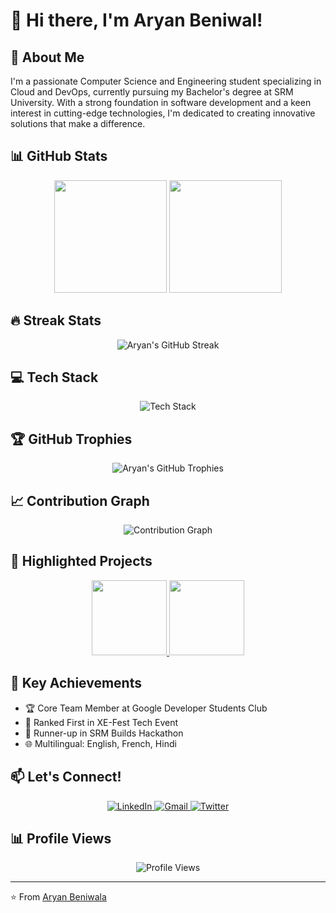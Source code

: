 # 👋 Hi there, I'm Aryan Beniwal!

## 🚀 About Me

I'm a passionate Computer Science and Engineering student specializing in Cloud and DevOps, currently pursuing my Bachelor's degree at SRM University. With a strong foundation in software development and a keen interest in cutting-edge technologies, I'm dedicated to creating innovative solutions that make a difference.

## 📊 GitHub Stats

<div align="center">
  <img height="180em" src="https://github-readme-stats.vercel.app/api?username=yourusername&show_icons=true&theme=radical&include_all_commits=true&count_private=true"/>
  <img height="180em" src="https://github-readme-stats.vercel.app/api/top-langs/?username=yourusername&layout=compact&langs_count=7&theme=radical"/>
</div>

## 🔥 Streak Stats

<div align="center">
  <img src="https://github-readme-streak-stats.herokuapp.com/?user=yourusername&theme=radical" alt="Aryan's GitHub Streak"/>
</div>

## 💻 Tech Stack

<div align="center">
  <img src="https://skillicons.dev/icons?i=python,flutter,java,javascript,aws,docker,kubernetes,git,linux,jenkins" alt="Tech Stack"/>
</div>

## 🏆 GitHub Trophies

<div align="center">
  <img src="https://github-profile-trophy.vercel.app/?username=yourusername&theme=radical&column=7&margin-w=15&margin-h=15" alt="Aryan's GitHub Trophies"/>
</div>

## 📈 Contribution Graph

<div align="center">
  <img src="https://github-readme-activity-graph.vercel.app/graph?username=yourusername&theme=react-dark" alt="Contribution Graph"/>
</div>

## 🚀 Highlighted Projects

<div align="center">
  <a href="https://github.com/yourusername/virtual-assistant">
    <img height="120em" src="https://github-readme-stats.vercel.app/api/pin/?username=yourusername&repo=virtual-assistant&theme=radical" />
  </a>
  <a href="https://github.com/yourusername/movie-recommendation-platform">
    <img height="120em" src="https://github-readme-stats.vercel.app/api/pin/?username=yourusername&repo=movie-recommendation-platform&theme=radical" />
  </a>
</div>

## 🌟 Key Achievements

- 🏆 Core Team Member at Google Developer Students Club
- 🥇 Ranked First in XE-Fest Tech Event
- 🥈 Runner-up in SRM Builds Hackathon
- 🌐 Multilingual: English, French, Hindi

## 📫 Let's Connect!

<div align="center">
  <a href="https://linkedin.com/in/yourusername" target="_blank">
    <img src="https://img.shields.io/badge/LinkedIn-0077B5?style=for-the-badge&logo=linkedin&logoColor=white" alt="LinkedIn"/>
  </a>
  <a href="mailto:beniwalaryan6@gmail.com">
    <img src="https://img.shields.io/badge/Gmail-D14836?style=for-the-badge&logo=gmail&logoColor=white" alt="Gmail"/>
  </a>
  <a href="https://twitter.com/yourusername" target="_blank">
    <img src="https://img.shields.io/badge/Twitter-1DA1F2?style=for-the-badge&logo=twitter&logoColor=white" alt="Twitter"/>
  </a>
</div>

## 📊 Profile Views

<div align="center">
  <img src="https://komarev.com/ghpvc/?username=yourusername&color=blueviolet&style=flat-square" alt="Profile Views"/>
</div>

---

⭐️ From [Aryan Beniwala](https://github.com/yourusername)
